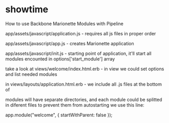 showtime
========

How to use Backbone Marionette Modules with Pipeline

app/assets/javascript/application.js - requires all js files in proper order

app/assets/javascript/app.js - creates Marionette application

app/assets/javascript/init.js - starting point of application, 
it'll start all modules encounted in options['start_module'] array

take a look at 
views/welcome/index.html.erb - in view we could set options and list needed modules

in 
views/layouts/application.html.erb - we include all .js files at the bottom of <body>

modules will have separate directories, and each module could be splitted in diferent files
to prevent them from autostarting we use this line:

app.module("welcome", { startWithParent: false });
